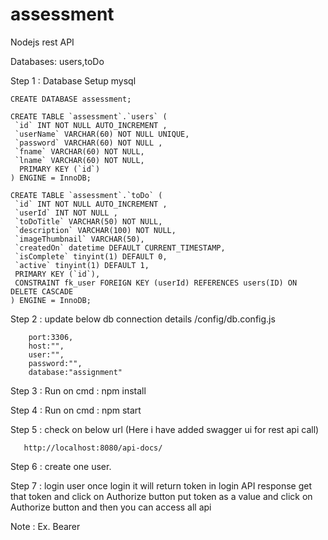 # assessment
Nodejs rest API

Databases: users,toDo

Step 1 : Database Setup mysql 

	CREATE DATABASE assessment;

	CREATE TABLE `assessment`.`users` ( 
	 `id` INT NOT NULL AUTO_INCREMENT ,
	 `userName` VARCHAR(60) NOT NULL UNIQUE, 
	 `password` VARCHAR(60) NOT NULL ,
	 `fname` VARCHAR(60) NOT NULL,
	 `lname` VARCHAR(60) NOT NULL,
	  PRIMARY KEY (`id`)
	) ENGINE = InnoDB;

	CREATE TABLE `assessment`.`toDo` (
	 `id` INT NOT NULL AUTO_INCREMENT ,
	 `userId` INT NOT NULL ,
	 `toDoTitle` VARCHAR(50) NOT NULL,
	 `description` VARCHAR(100) NOT NULL,
	 `imageThumbnail` VARCHAR(50),
	 `createdOn` datetime DEFAULT CURRENT_TIMESTAMP,
	 `isComplete` tinyint(1) DEFAULT 0,
	 `active` tinyint(1) DEFAULT 1,
	 PRIMARY KEY (`id`),
	 CONSTRAINT fk_user FOREIGN KEY (userId) REFERENCES users(ID) ON DELETE CASCADE
	) ENGINE = InnoDB;	

Step 2 : update below db connection details 
        /config/db.config.js
	
	    port:3306,
	    host:"",
	    user:"",
	    password:"",
	    database:"assignment"


Step 3 : Run on cmd : npm install

Step 4 : Run on cmd : npm start

Step 5 : check on below url (Here i have added swagger ui for rest api call)
	
       http://localhost:8080/api-docs/

Step 6 : create one user.
 
Step 7 : login user once login it will return token in login API response get that token and click on Authorize button put token as a value and click on Authorize button and then you can access all api 

Note : Ex. Bearer <token>





 
